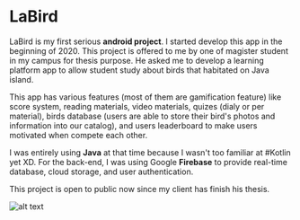 # LaBird

LaBird is my first serious **android project**. I started develop this app in the beginning of 2020. This project is offered to me by one of magister student in my campus for thesis purpose. He asked me to develop a learning platform app to allow student study about birds that habitated on Java island.

This app has various features (most of them are gamification feature) like score system, reading materials, video materials, quizes (dialy or per material), birds database (users are able to store their bird's photos and information into our catalog), and users leaderboard to make users motivated when compete each other.

I was entirely using **Java** at that time because I wasn't too familiar at #Kotlin yet XD. For the back-end, I was using Google **Firebase** to provide real-time database, cloud storage, and user authentication.

This project is open to public now since my client has finish his thesis. 

![alt text](https://repository-images.githubusercontent.com/280020888/a4601980-75f9-11eb-81f1-8ad3f7570bf1)

